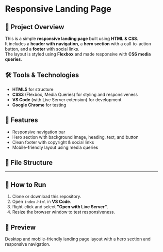 # Responsive Landing Page

## 📌 Project Overview
This is a simple **responsive landing page** built using **HTML & CSS**.  
It includes a **header with navigation**, a **hero section** with a call-to-action button, and a **footer** with social links.  
The layout is styled using **Flexbox** and made responsive with **CSS media queries**.

## 🛠️ Tools & Technologies
- **HTML5** for structure  
- **CSS3** (Flexbox, Media Queries) for styling and responsiveness  
- **VS Code** (with Live Server extension) for development  
- **Google Chrome** for testing  

## 🚀 Features
- Responsive navigation bar  
- Hero section with background image, heading, text, and button  
- Clean footer with copyright & social links  
- Mobile-friendly layout using media queries  

## 📂 File Structure


________________________________________________


## 🔧 How to Run
1. Clone or download this repository.  
2. Open `index.html` in **VS Code**.  
3. Right-click and select **"Open with Live Server"**.  
4. Resize the browser window to test responsiveness.  

## 📸 Preview
Desktop and mobile-friendly landing page layout with a hero section and responsive navigation.
